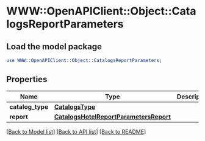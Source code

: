 # WWW::OpenAPIClient::Object::CatalogsReportParameters

## Load the model package
```perl
use WWW::OpenAPIClient::Object::CatalogsReportParameters;
```

## Properties
Name | Type | Description | Notes
------------ | ------------- | ------------- | -------------
**catalog_type** | [**CatalogsType**](CatalogsType.md) |  | 
**report** | [**CatalogsHotelReportParametersReport**](CatalogsHotelReportParametersReport.md) |  | 

[[Back to Model list]](../README.md#documentation-for-models) [[Back to API list]](../README.md#documentation-for-api-endpoints) [[Back to README]](../README.md)


